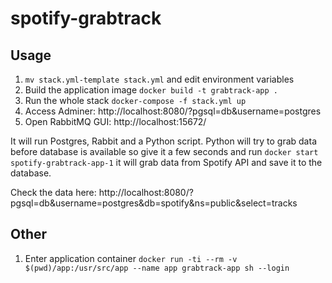 # spotify-grabtrack

## Usage

1. `mv stack.yml-template stack.yml` and edit environment variables
1. Build the application image `docker build -t grabtrack-app .`
1. Run the whole stack `docker-compose -f stack.yml up`
1. Access Adminer: http://localhost:8080/?pgsql=db&username=postgres
1. Open RabbitMQ GUI: http://localhost:15672/

It will run Postgres, Rabbit and a Python script. Python will try to grab data before database is available so give it a few seconds and run `docker start spotify-grabtrack-app-1` it will grab data from Spotify API and save it to the database.

Check the data here: http://localhost:8080/?pgsql=db&username=postgres&db=spotify&ns=public&select=tracks

## Other

1. Enter application container `docker run -ti --rm -v $(pwd)/app:/usr/src/app --name app grabtrack-app sh --login`
